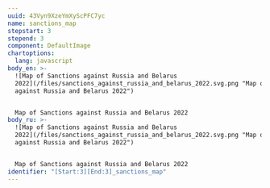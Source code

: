 ```yaml
---
uuid: 43Vyn9XzeYmXyScPFC7yc
name: sanctions_map
stepstart: 3
stepend: 3
component: DefaultImage
chartoptions:
  lang: javascript
body_en: >-
  ![Map of Sanctions against Russia and Belarus
  2022](/files/sanctions_against_russia_and_belarus_2022.svg.png "Map of Sanctions
  against Russia and Belarus 2022")


  Map of Sanctions against Russia and Belarus 2022
body_ru: >-
  ![Map of Sanctions against Russia and Belarus
  2022](/files/sanctions_against_russia_and_belarus_2022.svg.png "Map of Sanctions
  against Russia and Belarus 2022")


  Map of Sanctions against Russia and Belarus 2022
identifier: "[Start:3][End:3]_sanctions_map"
---
```

